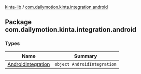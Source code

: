 [kinta-lib](../index.md) / [com.dailymotion.kinta.integration.android](./index.md)

## Package com.dailymotion.kinta.integration.android

### Types

| Name | Summary |
|---|---|
| [AndroidIntegration](-android-integration/index.md) | `object AndroidIntegration` |
